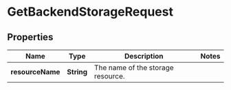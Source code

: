 

# GetBackendStorageRequest


## Properties

| Name | Type | Description | Notes |
|------------ | ------------- | ------------- | -------------|
|**resourceName** | **String** | The name of the storage resource. |  |



